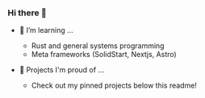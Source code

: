 ### Hi there 👋

- 🌱 I’m learning ...
  - Rust and general systems programming
  - Meta frameworks (SolidStart, Nextjs, Astro)

- 📝 Projects I'm proud of ...
  - Check out my pinned projects below this readme!
